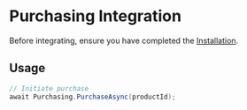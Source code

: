 # Purchasing Integration

Before integrating, ensure you have completed the [Installation](../Installation.md).

## Usage

```csharp
// Initiate purchase
await Purchasing.PurchaseAsync(productId);
```
